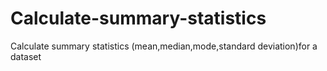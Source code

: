 # Calculate-summary-statistics
Calculate summary statistics (mean,median,mode,standard deviation)for a dataset
